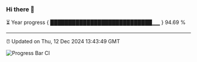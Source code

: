 ### Hi there 👋

⏳ Year progress { ████████████████████████████▁▁ } 94.69 %

---

⏰ Updated on Thu, 12 Dec 2024 13:43:49 GMT

![Progress Bar CI](https://github.com/IshwaranRudhara/GIT-ACTION/workflows/Progress%20Bar%20CI/badge.svg)
